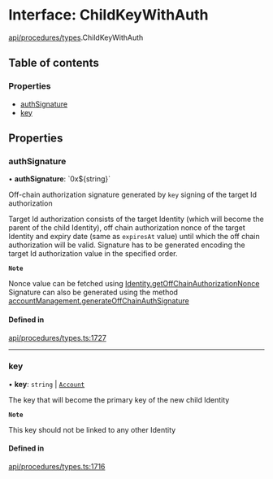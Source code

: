 # Interface: ChildKeyWithAuth

[api/procedures/types](../wiki/api.procedures.types).ChildKeyWithAuth

## Table of contents

### Properties

- [authSignature](../wiki/api.procedures.types.ChildKeyWithAuth#authsignature)
- [key](../wiki/api.procedures.types.ChildKeyWithAuth#key)

## Properties

### authSignature

• **authSignature**: \`0x$\{string}\`

Off-chain authorization signature generated by `key` signing of the target Id authorization

Target Id authorization consists of the target Identity (which will become the parent of the child Identity),
off chain authorization nonce of the target Identity and expiry date (same as `expiresAt` value) until which the off chain authorization will be valid.
Signature has to be generated encoding the target Id authorization value in the specified order.

**`Note`**

Nonce value can be fetched using [Identity.getOffChainAuthorizationNonce](../wiki/api.entities.Identity.Identity#getoffchainauthorizationnonce)
Signature can also be generated using the method [accountManagement.generateOffChainAuthSignature](../wiki/api.client.AccountManagement.AccountManagement#generateoffchainauthsignature)

#### Defined in

[api/procedures/types.ts:1727](https://github.com/PolymeshAssociation/polymesh-sdk/blob/9a8715021/src/api/procedures/types.ts#L1727)

___

### key

• **key**: `string` \| [`Account`](../wiki/api.entities.Account.Account)

The key that will become the primary key of the new child Identity

**`Note`**

This key should not be linked to any other Identity

#### Defined in

[api/procedures/types.ts:1716](https://github.com/PolymeshAssociation/polymesh-sdk/blob/9a8715021/src/api/procedures/types.ts#L1716)
